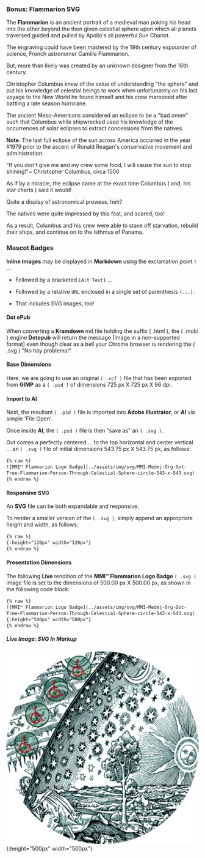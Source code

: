 ### Bonus: Flammarion SVG

The **Flammarion** is an ancient portrait of a medieval man poking his head into the ether beyond the then given celestial sphere upon which all planets traversed guided and pulled by Apollo's all powerful Sun Chariot.

The engraving could have been mastered by the 19th century expounder of science, French astronomer Camille Flammarion.

But, more than likely was created by an unknown designer from the 16th century.

Christopher Columbus knew of the value of understanding "the sphere" and put his knowledge of celestial beings to work when unfortunately on his last voyage to the New World he found himself and his crew marooned after battling a late season hurricane.

The ancient Meso-Americans considered an eclipse to be a "bad omen" such that Columbus while shipwrecked used his knowledge of the occurrences of solar eclipses to extract concessions from the natives.

**Note**. The last full eclipse of the sun across America occurred in the year #1979 prior to the ascent of Ronald Reagan's conservative movement and administration.

"If you don't give me and my crew some food, I will cause the sun to stop shining!"~ Christopher Columbus, circa 1500

As if by a miracle, the eclipse came at the exact time Columbus ( and, his star charts ) said it would!

Quite a display of astronomical prowess, heh?

The natives were quite impressed by this feat, and scared, too!

As a result, Columbus and his crew were able to stave off starvation, rebuild their ships, and continue on to the Isthmus of Panama.

### Mascot Badges

**Inline Images** may be displayed in **Markdown** using the exclamation point `!` ...

- Followed by a bracketed `[Alt Text]` ... 

- Followed by a relative `URL` enclosed in a single set of parenthesis `(...)`.

- That includes SVG images, too!

#### Dot ePub

When converting a **Kramdown** md file holding the suffix ( .html ), the ( .mobi ) engine **Dotepub** will return the message [Image in a non-supported format] even though clear as a bell your Chrome browser is rendering the ( .svg ) "No hay problema!"

#### Base Dimensions

Here, we are going to use an original `( .xcf )` file that has been exported from **GIMP** as a `( .psd )` of dimensions 725 px X 725 px X 96 dpi.

#### Import to AI

Next, the resultant `( .psd )` file is imported into **Adobe Illustrator**, or **AI** via simple 'File Open'.

Once inside **AI**, the `( .psd )` file is then "save as" an `( .svg )`.

Out comes a perfectly centered ... to the top horizontal and center vertical ... an `( .svg )` file of initial dimensions 543.75 px X 543.75 px, as follows:

```liquid
{% raw %}
![MMI™ Flammarion Logo Badge](../assets/img/svg/MMI-Medmj-Org-Got-Tree-Flammarion-Person-Through-Celestial-Sphere-circle-543-x-543.svg)
{% endraw %}
```

#### Responsive SVG

An **SVG** file can be both expandable and responsive.

To render a smaller version of the `( .svg )`, simply append an appropriate height and width, as follows:

```liquid
{% raw %}
{:height="120px" width="120px"}
{% endraw %}
```

#### Presentation Dimensions

The following **Live** rendition of the **MMI™ Flammarion Logo Badge** `( .svg )` image file is set to the dimensions of 500.00 px X 500.00 px, as shown in the following code block:

```liquid
{% raw %}
![MMI™ Flammarion Logo Badge](../assets/img/svg/MMI-Medmj-Org-Got-Tree-Flammarion-Person-Through-Celestial-Sphere-circle-543-x-543.svg){:height="500px" width="500px"}
{% endraw %}
```

##### Live Image: SVG In Markup

![MMI™ Flammarion Logo Badge](../assets/img/svg/MMI-Medmj-Org-Got-Tree-Flammarion-Person-Through-Celestial-Sphere-circle-543-x-543.svg){:height="500px" width="500px"}
